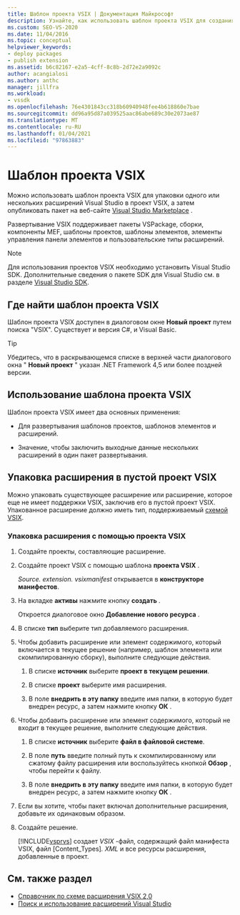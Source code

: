 ```yaml
---
title: Шаблон проекта VSIX | Документация Майкрософт
description: Узнайте, как использовать шаблон проекта VSIX для создания оболочки расширений Visual Studio в проекте VSIX, а затем опубликовать пакет на Visual Studio Marketplace.
ms.custom: SEO-VS-2020
ms.date: 11/04/2016
ms.topic: conceptual
helpviewer_keywords:
- deploy packages
- publish extension
ms.assetid: b6c82167-e2a5-4cff-8c8b-2d72e2a9092c
author: acangialosi
ms.author: anthc
manager: jillfra
ms.workload:
- vssdk
ms.openlocfilehash: 76e4301843cc318b60940948fee4b618860e7bae
ms.sourcegitcommit: dd96a95d87a039525aac86abe689c30e2073ae87
ms.translationtype: MT
ms.contentlocale: ru-RU
ms.lasthandoff: 01/04/2021
ms.locfileid: "97863883"
---
```

# <a name="vsix-project-template"></a>Шаблон проекта VSIX

Можно использовать шаблон проекта VSIX для упаковки одного или нескольких расширений Visual Studio в проект VSIX, а затем опубликовать пакет на веб-сайте [Visual Studio Marketplace](https://marketplace.visualstudio.com/) .

 Развертывание VSIX поддерживает пакеты VSPackage, сборки, компоненты MEF, шаблоны проектов, шаблоны элементов, элементы управления панели элементов и пользовательские типы расширений.

> [!NOTE]
> Для использования проектов VSIX необходимо установить Visual Studio SDK. Дополнительные сведения о пакете SDK для Visual Studio см. в разделе [Visual Studio SDK](../extensibility/visual-studio-sdk.md).

## <a name="where-to-find-the-vsix-project-template"></a>Где найти шаблон проекта VSIX

Шаблон проекта VSIX доступен в диалоговом окне **Новый проект** путем поиска "VSIX".  Существует и версия C#, и Visual Basic.

> [!TIP]
> Убедитесь, что в раскрывающемся списке в верхней части диалогового окна " **Новый проект** " указан .NET Framework 4,5 или более поздней версии.

## <a name="uses-of-the-vsix-project-template"></a>Использование шаблона проекта VSIX

Шаблон проекта VSIX имеет два основных применения:

- Для развертывания шаблонов проектов, шаблонов элементов и расширений.

- Значение, чтобы заключить выходные данные нескольких расширений в один пакет развертывания.

## <a name="packaging-an-extension-in-an-empty-vsix-project"></a>Упаковка расширения в пустой проект VSIX

Можно упаковать существующее расширение или расширение, которое еще не имеет поддержки VSIX, заключив его в пустой проект VSIX. Упакованное расширение должно иметь тип, поддерживаемый [схемой VSIX](../extensibility/vsix-extension-schema-2-0-reference.md).

### <a name="to-package-an-extension-by-using-a-vsix-project"></a>Упаковка расширения с помощью проекта VSIX

1. Создайте проекты, составляющие расширение.

2. Создайте проект VSIX с помощью шаблона **проекта VSIX** .

    *Source. extension. vsixmanifest* открывается в **конструкторе манифестов**.

3. На вкладке **активы** нажмите кнопку **создать** .

    Откроется диалоговое окно **Добавление нового ресурса** .

4. В списке **тип** выберите тип добавляемого расширения.

5. Чтобы добавить расширение или элемент содержимого, который включается в текущее решение (например, шаблон элемента или скомпилированную сборку), выполните следующие действия.

   1. В списке **источник** выберите **проект в текущем решении**.

   2. В списке **проект** выберите имя расширения.

   3. В поле **внедрить в эту папку** введите имя папки, в которую будет внедрен ресурс, а затем нажмите кнопку **ОК** .

6. Чтобы добавить расширение или элемент содержимого, который не входит в текущее решение, выполните следующие действия.

   1. В списке **источник** выберите **файл в файловой системе**.

   2. В поле **путь** введите полный путь к скомпилированному или сжатому файлу расширения или воспользуйтесь кнопкой **Обзор** , чтобы перейти к файлу.

   3. В поле **внедрить в эту папку** введите имя папки, в которую будет внедрен ресурс, а затем нажмите кнопку **ОК** .

7. Если вы хотите, чтобы пакет включал дополнительные расширения, добавьте их одинаковым образом.

8. Создайте решение.

    [!INCLUDE[vsprvs](../code-quality/includes/vsprvs_md.md)] создает *VSIX* -файл, содержащий файл манифеста VSIX, файл [Content_Types]*. XML* и все ресурсы расширения, добавленные в проект.

## <a name="see-also"></a>См. также раздел

- [Справочник по схеме расширения VSIX 2,0](../extensibility/vsix-extension-schema-2-0-reference.md)
- [Поиск и использование расширений Visual Studio](../ide/finding-and-using-visual-studio-extensions.md)
